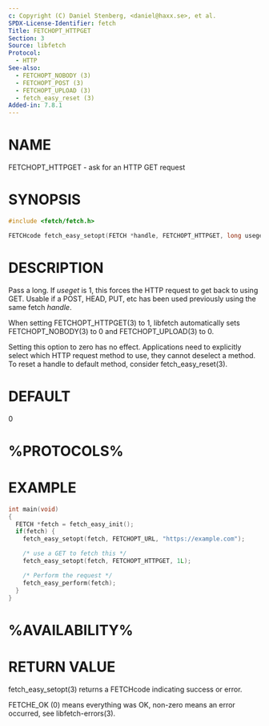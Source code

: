 ```yaml
---
c: Copyright (C) Daniel Stenberg, <daniel@haxx.se>, et al.
SPDX-License-Identifier: fetch
Title: FETCHOPT_HTTPGET
Section: 3
Source: libfetch
Protocol:
  - HTTP
See-also:
  - FETCHOPT_NOBODY (3)
  - FETCHOPT_POST (3)
  - FETCHOPT_UPLOAD (3)
  - fetch_easy_reset (3)
Added-in: 7.8.1
---
```


# NAME

FETCHOPT_HTTPGET - ask for an HTTP GET request

# SYNOPSIS

~~~c
#include <fetch/fetch.h>

FETCHcode fetch_easy_setopt(FETCH *handle, FETCHOPT_HTTPGET, long useget);
~~~

# DESCRIPTION

Pass a long. If *useget* is 1, this forces the HTTP request to get back to
using GET. Usable if a POST, HEAD, PUT, etc has been used previously using the
same fetch *handle*.

When setting FETCHOPT_HTTPGET(3) to 1, libfetch automatically sets
FETCHOPT_NOBODY(3) to 0 and FETCHOPT_UPLOAD(3) to 0.

Setting this option to zero has no effect. Applications need to explicitly
select which HTTP request method to use, they cannot deselect a method. To
reset a handle to default method, consider fetch_easy_reset(3).

# DEFAULT

0

# %PROTOCOLS%

# EXAMPLE

~~~c
int main(void)
{
  FETCH *fetch = fetch_easy_init();
  if(fetch) {
    fetch_easy_setopt(fetch, FETCHOPT_URL, "https://example.com");

    /* use a GET to fetch this */
    fetch_easy_setopt(fetch, FETCHOPT_HTTPGET, 1L);

    /* Perform the request */
    fetch_easy_perform(fetch);
  }
}
~~~

# %AVAILABILITY%

# RETURN VALUE

fetch_easy_setopt(3) returns a FETCHcode indicating success or error.

FETCHE_OK (0) means everything was OK, non-zero means an error occurred, see
libfetch-errors(3).
